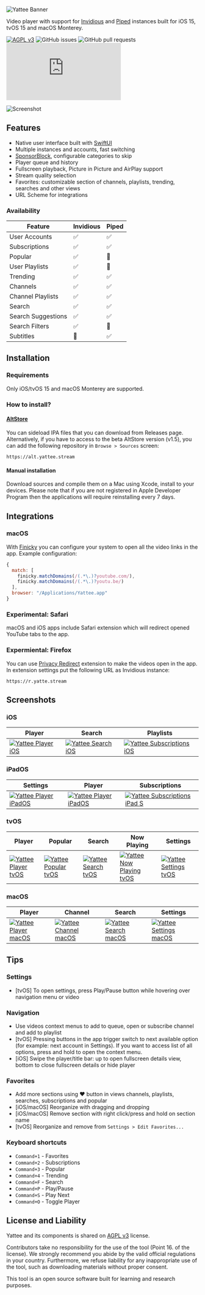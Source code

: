 ![Yattee Banner](https://r.yattee.stream/icons/yattee-banner.png)

Video player with support for [Invidious](https://github.com/iv-org/invidious) and [Piped](https://github.com/TeamPiped/Piped) instances built for iOS 15, tvOS 15 and macOS Monterey.


[![AGPL v3](https://shields.io/badge/License-AGPL%20v3-blue.svg)](https://www.gnu.org/licenses/agpl-3.0.en.html)
![GitHub issues](https://img.shields.io/github/issues/yattee/app)
![GitHub pull requests](https://img.shields.io/github/issues-pr/yattee/app)
[![Matrix](https://img.shields.io/matrix/yattee:matrix.org)](https://matrix.to/#/#yattee:matrix.org)


![Screenshot](https://r.yattee.stream/screenshots/all-platforms.png)

## Features
* Native user interface built with [SwiftUI](https://developer.apple.com/xcode/swiftui/)
* Multiple instances and accounts, fast switching
* [SponsorBlock](https://sponsor.ajay.app/), configurable categories to skip
* Player queue and history
* Fullscreen playback, Picture in Picture and AirPlay support
* Stream quality selection
* Favorites: customizable section of channels, playlists, trending, searches and other views
* URL Scheme for integrations

### Availability
| Feature  | Invidious | Piped |
| - | - | - |
| User Accounts | ✅ | ✅ |
| Subscriptions | ✅ | ✅ |
| Popular | ✅ | 🔴 |
| User Playlists | ✅ | 🔴 |
| Trending | ✅ | ✅ |
| Channels | ✅ | ✅ |
| Channel Playlists | ✅ | ✅ |
| Search | ✅ | ✅ |
| Search Suggestions | ✅ | ✅ |
| Search Filters | ✅ | 🔴 |
| Subtitles | 🔴 | ✅ |

## Installation
### Requirements
Only iOS/tvOS 15 and macOS Monterey are supported.

### How to install?
#### [AltStore](https://altstore.io/)
You can sideload IPA files that you can download from Releases page.
Alternatively, if you have to access to the beta AltStore version (v1.5), you can add the following repository in `Browse > Sources` screen:

`https://alt.yattee.stream`

#### Manual installation
Download sources and compile them on a Mac using Xcode, install to your devices. Please note that if you are not registered in Apple Developer Program then the applications will require reinstalling every 7 days.

## Integrations
### macOS
With [Finicky](https://github.com/johnste/finicky) you can configure your system to open all the video links in the app. Example configuration:
```js
{
  match: [
    finicky.matchDomains(/(.*\.)?youtube.com/),
    finicky.matchDomains(/(.*\.)?youtu.be/)
  ],
  browser: "/Applications/Yattee.app"
}
```

### Experimental: Safari
macOS and iOS apps include Safari extension which will redirect opened YouTube tabs to the app.

### Expermiental: Firefox
You can use [Privacy Redirect](https://github.com/SimonBrazell/privacy-redirect) extension to make the videos open in the app. In extension settings put the following URL as Invidious instance:

`https://r.yatte.stream`

## Screenshots
### iOS
| Player | Search | Playlists |
| - | - | - |
| [![Yattee Player iOS](https://r.yattee.stream/screenshots/iOS/player-thumb.png)](https://r.yattee.stream/screenshots/iOS/player.png) | [![Yattee Search iOS](https://r.yattee.stream/screenshots/iOS/search-suggestions-thumb.png)](https://r.yattee.stream/screenshots/iOS/search-suggestions.png) |  [![Yattee Subscriptions iOS](https://r.yattee.stream/screenshots/iOS/playlists-thumb.png)](https://r.yattee.stream/screenshots/iOS/playlists.png) |
### iPadOS
| Settings | Player | Subscriptions |
| - | - | - |
| [![Yattee Player iPadOS](https://r.yattee.stream/screenshots/iPadOS/settings-thumb.png)](https://r.yattee.stream/screenshots/iPadOS/settings.png) | [![Yattee Player iPadOS](https://r.yattee.stream/screenshots/iPadOS/player-thumb.png)](https://r.yattee.stream/screenshots/iPadOS/player.png) | [![Yattee Subscriptions iPad S](https://r.yattee.stream/screenshots/iPadOS/subscriptions-thumb.png)](https://r.yattee.stream/screenshots/iPadOS/subscriptions.png) |
### tvOS
| Player | Popular | Search | Now Playing | Settings |
| - | - | - | - | - |
| [![Yattee Player tvOS](https://r.yattee.stream/screenshots/tvOS/player-thumb.png)](https://r.yattee.stream/screenshots/tvOS/player.png) | [![Yattee Popular tvOS](https://r.yattee.stream/screenshots/tvOS/popular-thumb.png)](https://r.yattee.stream/screenshots/tvOS/popular.png) | [![Yattee Search tvOS](https://r.yattee.stream/screenshots/tvOS/search-thumb.png)](https://r.yattee.stream/screenshots/tvOS/search.png) | [![Yattee Now Playing tvOS](https://r.yattee.stream/screenshots/tvOS/now-playing-thumb.png)](https://r.yattee.stream/screenshots/tvOS/now-playing.png) | [![Yattee Settings tvOS](https://r.yattee.stream/screenshots/tvOS/settings-thumb.png)](https://r.yattee.stream/screenshots/tvOS/settings.png) |
### macOS
| Player | Channel | Search | Settings |
| - | - | - | - |
| [![Yattee Player macOS](https://r.yattee.stream/screenshots/macOS/player-thumb.png)](https://r.yattee.stream/screenshots/macOS/player.png) | [![Yattee Channel macOS](https://r.yattee.stream/screenshots/macOS/channel-thumb.png)](https://r.yattee.stream/screenshots/macOS/channel.png) | [![Yattee Search macOS](https://r.yattee.stream/screenshots/macOS/search-thumb.png)](https://r.yattee.stream/screenshots/macOS/search.png) | [![Yattee Settings macOS](https://r.yattee.stream/screenshots/macOS/settings-thumb.png)](https://r.yattee.stream/screenshots/macOS/settings.png) |

## Tips
### Settings
* [tvOS] To open settings, press Play/Pause button while hovering over navigation menu or video
### Navigation
* Use videos context menus to add to queue, open or subscribe channel and add to playlist
* [tvOS] Pressing buttons in the app trigger switch to next available option (for example: next account in Settings). If you want to access list of all options, press and hold to open the context menu.
* [iOS] Swipe the player/title bar: up to open fullscreen details view, bottom to close fullscreen details or hide player
### Favorites
* Add more sections using ❤️ button in views channels, playlists, searches, subscriptions and popular
* [iOS/macOS] Reorganize with dragging and dropping
* [iOS/macOS] Remove section with right click/press and hold on section name
* [tvOS] Reorganize and remove from `Settings > Edit Favorites...`
### Keyboard shortcuts
* `Command+1` - Favorites
* `Command+2` - Subscriptions
* `Command+3` - Popular
* `Command+4` - Trending
* `Command+F` - Search
* `Command+P` - Play/Pause
* `Command+S` - Play Next
* `Command+O` - Toggle Player

## License and Liability

Yattee and its components is shared on [AGPL v3](https://www.gnu.org/licenses/agpl-3.0.en.html) license.

Contributors take no responsibility for the use of the tool (Point 16. of the license). We strongly recommend you abide by the valid official regulations in your country. Furthermore, we refuse liability for any inappropriate use of the tool, such as downloading materials without proper consent.

This tool is an open source software built for learning and research purposes.
